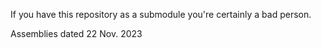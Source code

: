 If you have this repository as a submodule you're certainly a bad person.

Assemblies dated 22 Nov. 2023